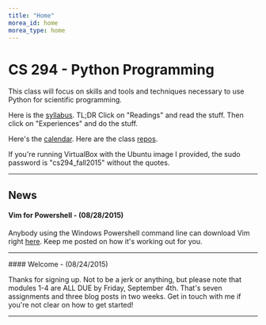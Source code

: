 ```yaml
---
title: "Home"
morea_id: home
morea_type: home
---
```


# CS 294 - Python Programming

This class will focus on skills and tools and techniques necessary to use Python for scientific programming.

Here is the [syllabus](http://tinyurl.com/cs294-python-syllabus). TL;DR Click on "Readings" and read the stuff. Then click on "Experiences" and do the stuff.

Here's the [calendar](http://tinyurl.com/cs294-python-calendar). Here are the class [repos](https://github.com/cs294-python/).

If you're running VirtualBox with the Ubuntu image I provided, the sudo password is "cs294_fall2015" without the quotes.

<hr />

## News

#### Vim for Powershell - (08/28/2015)

Anybody using the Windows Powershell command line can download Vim right [here](http://www.vim.org/download.php#pc). Keep me posted on how it's working out for you.

<hr />
#### Welcome - (08/24/2015)

Thanks for signing up. Not to be a jerk or anything, but please note that modules 1-4 are ALL DUE by Friday, September 4th. That's seven assignments and three blog posts in two weeks. Get in touch with me if you're not clear on how to get started!

<hr />

